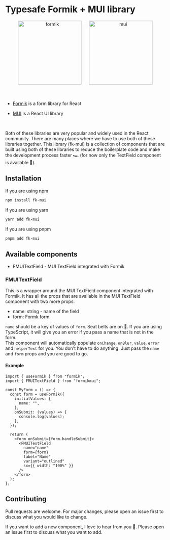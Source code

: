 # Typesafe Formik + MUI library

<div align="center">
    <img src="https://user-images.githubusercontent.com/4060187/61057426-4e5a4600-a3c3-11e9-9114-630743e05814.png" alt="formik" width="200px" height="200px" />
    &nbsp;&nbsp;&nbsp;&nbsp;
    <img src="https://camo.githubusercontent.com/306dedb9426f1d93a981d305a0a18164932ece8dca4d5fd820b1d3c36625b218/68747470733a2f2f6d75692e636f6d2f7374617469632f6c6f676f2e737667" alt="mui" width="200px" height="200px" />
</div>
<br />
<br />

- [Formik](https://formik.org/) is a form library for React

- [MUI](https://mui.com/) is a React UI library

<br />

Both of these libraries are very popular and widely used in the React community. There are many places where we have to use both of these libraries together. This library (fk-mui) is a collection of components that are built using both of these libraries to reduce the boilerplate code and make the development process faster 🏎️ (for now only the TextField component is available 🙂).

## Installation

If you are using npm

```bash
npm install fk-mui
```

If you are using yarn

```bash
yarn add fk-mui
```

If you are using pnpm

```bash
pnpm add fk-mui
```

## Available components

- FMUITextField - MUI TextField integrated with Formik

### FMUITextField

This is a wrapper around the MUI TextField component integrated with Formik. It has all the props that are available in the MUI TextField component with two more props:

- name: string - name of the field
- form: Formk form

`name` should be a key of values of `form`. Seat belts are on 🚗. If you are using TypeScript, it will give you an error if you pass a name that is not in the form.  
This component will automatically populate `onChange`, `onBlur`, `value`, `error` and `helperText` for you. You don't have to do anything. Just pass the `name` and `form` props and you are good to go.

#### Example

```tsx
import { useFormik } from "formik";
import { FMUITextField } from "formikmui";

const MyForm = () => {
  const form = useFormik({
    initialValues: {
      name: "",
    },
    onSubmit: (values) => {
      console.log(values);
    },
  });

  return (
    <form onSubmit={form.handleSubmit}>
      <FMUITextField
        name="name"
        form={form}
        label="Name"
        variant="outlined"
        sx={{ width: "100%" }}
      />
    </form>
  );
};
```

## Contributing

Pull requests are welcome. For major changes, please open an issue first to discuss what you would like to change.

If you want to add a new component, I love to hear from you 💖. Please open an issue first to discuss what you want to add.
